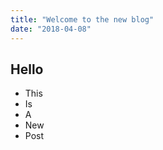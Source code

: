 ```yaml
---
title: "Welcome to the new blog"
date: "2018-04-08"
---
```


## Hello

* This
* Is
* A
* New
* Post
